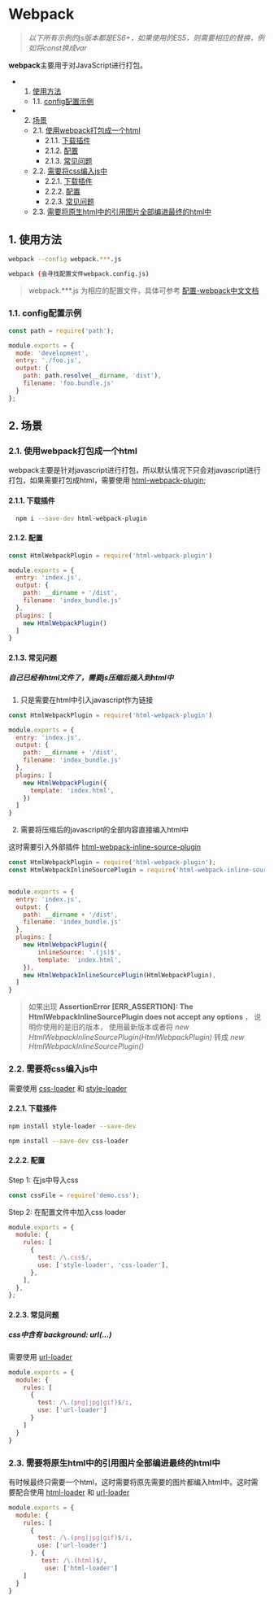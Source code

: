 # Webpack

> *以下所有示例的js版本都是ES6+，如果使用的ES5，则需要相应的替换，例如将const换成var*

**webpack**主要用于对JavaScript进行打包。

* 1. [使用方法](#)
	* 1.1. [config配置示例](#config)
* 2. [场景](#-1)
	* 2.1. [使用webpack打包成一个html](#webpackhtml)
		* 2.1.1. [下载插件](#-1)
		* 2.1.2. [配置](#-1)
		* 2.1.3. [常见问题](#-1)
	* 2.2. [需要将css编入js中](#cssjs)
		* 2.2.1. [下载插件](#-1)
		* 2.2.2. [配置](#-1)
		* 2.2.3. [常见问题](#-1)
	* 2.3. [需要将原生html中的引用图片全部编进最终的html中](#htmlhtml)

##  1. <a name=''></a>使用方法

```sh
webpack --config webpack.***.js

webpack (会寻找配置文件webpack.config.js)
```

> webpack.***.js 为相应的配置文件，具体可参考 [配置-webpack中文文档](https://www.webpackjs.com/concepts/configuration/#%E5%9F%BA%E6%9C%AC%E9%85%8D%E7%BD%AE)

###  1.1. <a name='config'></a>config配置示例

```javascript
const path = require('path');

module.exports = {
  mode: 'development',
  entry: './foo.js',
  output: {
    path: path.resolve(__dirname, 'dist'),
    filename: 'foo.bundle.js'
  }
};
```

##  2. <a name='-1'></a>场景

###  2.1. <a name='webpackhtml'></a>使用webpack打包成一个html

webpack主要是针对javascript进行打包，所以默认情况下只会对javascript进行打包，如果需要打包成html，需要使用 [html-webpack-plugin](https://github.com/jantimon/html-webpack-plugin);

####  2.1.1. <a name='-1'></a>下载插件

```bash
  npm i --save-dev html-webpack-plugin
```

####  2.1.2. <a name='-1'></a>配置

```javascript
const HtmlWebpackPlugin = require('html-webpack-plugin')

module.exports = {
  entry: 'index.js',
  output: {
    path: __dirname + '/dist',
    filename: 'index_bundle.js'
  },
  plugins: [
    new HtmlWebpackPlugin()
  ]
}
```

####  2.1.3. <a name='-1'></a>常见问题

##### 自己已经有html文件了，需要js压缩后插入到html中

1. 只是需要在html中引入javascript作为链接

```javascript
const HtmlWebpackPlugin = require('html-webpack-plugin')

module.exports = {
  entry: 'index.js',
  output: {
    path: __dirname + '/dist',
    filename: 'index_bundle.js'
  },
  plugins: [
    new HtmlWebpackPlugin({
      template: 'index.html',
    })
  ]
}
```

2. 需要将压缩后的javascript的全部内容直接编入html中

这时需要引入外部插件 [html-webpack-inline-source-plugin](https://github.com/DustinJackson/html-webpack-inline-source-plugin)

``` javascript
const HtmlWebpackPlugin = require('html-webpack-plugin');
const HtmlWebpackInlineSourcePlugin = require('html-webpack-inline-source-plugin');


module.exports = {
  entry: 'index.js',
  output: {
    path: __dirname + '/dist',
    filename: 'index_bundle.js'
  },
  plugins: [
    new HtmlWebpackPlugin({
        inlineSource: '.(js)$',
        template: 'index.html',
    }),
    new HtmlWebpackInlineSourcePlugin(HtmlWebpackPlugin),
  ]
}
```

> 如果出现 **AssertionError [ERR_ASSERTION]: The HtmlWebpackInlineSourcePlugin does not accept any options** ， 说明你使用的是旧的版本， 使用最新版本或者将 *new HtmlWebpackInlineSourcePlugin(HtmlWebpackPlugin)* 转成 *new HtmlWebpackInlineSourcePlugin()*

###  2.2. <a name='cssjs'></a>需要将css编入js中

需要使用 [css-loader](https://github.com/webpack-contrib/css-loader)  和 [style-loader](https://github.com/webpack-contrib/style-loader)

####  2.2.1. <a name='-1'></a>下载插件

```bash
npm install style-loader --save-dev

npm install --save-dev css-loader
```

####  2.2.2. <a name='-1'></a>配置

Step 1: 在js中导入css

```javascript
const cssFile = require('demo.css');
```

Step 2: 在配置文件中加入css loader

```javascript
module.exports = {
  module: {
    rules: [
      {
        test: /\.css$/,
        use: ['style-loader', 'css-loader'],
      },
    ],
  },
};
```

####  2.2.3. <a name='-1'></a>常见问题

##### css中含有 *background: url(...)*

需要使用 [url-loader](https://github.com/webpack-contrib/url-loader)

```javascript
module.exports = {
  module: {
    rules: [
      {
        test: /\.(png|jpg|gif)$/i,
        use: ['url-loader']
      }
    ]
  }
}
```

###  2.3. <a name='htmlhtml'></a>需要将原生html中的引用图片全部编进最终的html中

有时候最终只需要一个html，这时需要将原先需要的图片都编入html中。这时需要配合使用 [html-loader](https://github.com/webpack-contrib/html-loader) 和 [url-loader](https://github.com/webpack-contrib/url-loader)

```javascript
module.exports = {
  module: {
    rules: [
      {
        test: /\.(png|jpg|gif)$/i,
        use: ['url-loader']
      }, {
         test: /\.(html)$/,
          use: ['html-loader']
    ]
  }
}
```